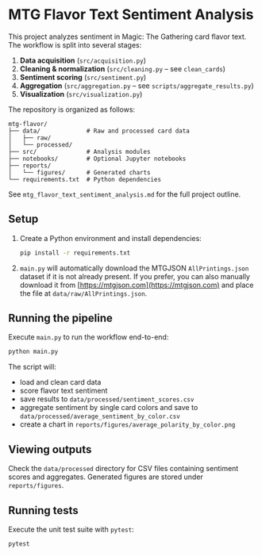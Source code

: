 # MTG Flavor Text Sentiment Analysis

This project analyzes sentiment in Magic: The Gathering card flavor text. The
workflow is split into several stages:

1. **Data acquisition** (`src/acquisition.py`)
2. **Cleaning & normalization** (`src/cleaning.py` – see `clean_cards`)
3. **Sentiment scoring** (`src/sentiment.py`)
4. **Aggregation** (`src/aggregation.py` – see `scripts/aggregate_results.py`)
5. **Visualization** (`src/visualization.py`)

The repository is organized as follows:

```
mtg-flavor/
├── data/             # Raw and processed card data
│   ├── raw/
│   └── processed/
├── src/              # Analysis modules
├── notebooks/        # Optional Jupyter notebooks
├── reports/
│   └── figures/      # Generated charts
└── requirements.txt  # Python dependencies
```

See `mtg_flavor_text_sentiment_analysis.md` for the full project outline.

## Setup

1. Create a Python environment and install dependencies:
   ```bash
   pip install -r requirements.txt
   ```
2. `main.py` will automatically download the MTGJSON `AllPrintings.json` dataset if it is not already present. If you prefer, you can also manually download it from [https://mtgjson.com](https://mtgjson.com) and place the file at `data/raw/AllPrintings.json`.

## Running the pipeline

Execute `main.py` to run the workflow end-to-end:
```bash
python main.py
```
The script will:
- load and clean card data
- score flavor text sentiment
- save results to `data/processed/sentiment_scores.csv`
 - aggregate sentiment by single card colors and save to `data/processed/average_sentiment_by_color.csv`
 - create a chart in `reports/figures/average_polarity_by_color.png`

## Viewing outputs

Check the `data/processed` directory for CSV files containing sentiment scores and aggregates. Generated figures are stored under `reports/figures`.

## Running tests

Execute the unit test suite with `pytest`:
```bash
pytest
```
